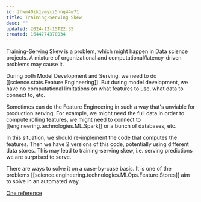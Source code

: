 ```yaml
---
id: 2hwm40ik1vmyxi5nng44w71
title: Training-Serving Skew
desc: ""
updated: 2024-12-15T22:35
created: 1644774378034
---
```


Training-Serving Skew is a problem, which might happen in Data science projects. A mixture of organizational and computational/latency-driven problems may cause it.

During both Model Development and Serving, we need to do [[science.stats.Feature Engineering]]. But during model development, we have no computational limitations on what features to use, what data to connect to, etc.

Sometimes can do the Feature Engineering in such a way that's unviable for production serving. For example, we might need the full data in order to compute rolling features, we might need to connect to [[engineering.technologies.ML.Spark]] or a bunch of databases, etc.

In this situation, we should re-implement the code that computes the features. Then we have 2 versions of this code, potentially using different 
data stores. This may lead to training-serving skew, i.e. serving predictions we are surprised to serve.

There are ways to solve it on a case-by-case basis. It is one of the problems [[science.engineering.technologies.MLOps.Feature Stores]] aim to solve in an automated way.


[One reference](https://ploomber.io/blog/train-serve-skew/)

